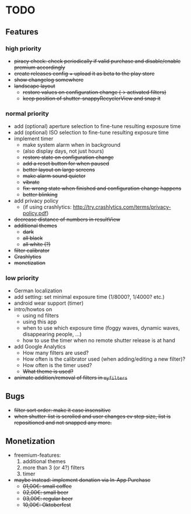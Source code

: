 # TODO

## Features

### high priority
* ~~piracy check: check periodically if valid purchase and disable/enable premium accordingly~~
* ~~create releases config + upload it as beta to the play store~~
* ~~show changelog somewhere~~
* ~~landscape layout~~
   * ~~restore values on configuration change (-> activated filters)~~
   * ~~keep position of shutter-snappyRecyclerView and snap it~~

### normal priority
* add (optional) aperture selection to fine-tune resulting exposure time
* add (optional) ISO selection to fine-tune resulting exposure time
* implement timer
   * make system alarm when in background
   * (also display days, not just hours)
   * ~~restore state on configuration change~~
   * ~~add a reset button for when paused~~
   * ~~better layout on large screens~~
   * ~~make alarm sound quieter~~
   * ~~vibrate~~
   * ~~fix: wrong state when finished and configuration change happens~~
   * ~~better blinking~~
* add privacy policy
   * (if using crashlytics: http://try.crashlytics.com/terms/privacy-policy.pdf)
* ~~decrease distance of numbers in resultView~~
* ~~additional themes~~
   * ~~dark~~
   * ~~all black~~
   * ~~all white (?)~~
* ~~filter calibrator~~
* ~~Crashlytics~~
* ~~monetization~~

### low priority
* German localization
* add setting: set minimal exposure time (1/8000?, 1/4000? etc.)
* android wear support (timer)
* intro/howtos on
   * using nd filters
   * using this app
   * when to use which exposure time (foggy waves, dynamic waves, disappearing people, ...)
   * how to use the timer when no remote shutter release is at hand
* add Google Analytics
   * How many filters are used?
   * How often is the calibrator used (when adding/editing a new filter)?
   * How often is the timer used?
   * ~~What theme is used?~~
* ~~animate addition/removal of filters in `myfilters`~~


## Bugs
* ~~filter sort order: make it case insensitive~~
* ~~when shutter-list is scrolled and user changes ev step size, list is repositioned and not snapped any more.~~


## Monetization
* freemium-features:
   1. additional themes
   2. more than 3 (or 4?) filters
   3. timer
* ~~maybe instead: implement donation via In-App Purchase~~
   * ~~01,00€: small coffee~~
   * ~~02,00€: small beer~~
   * ~~03,00€: regular beer~~
   * ~~10,00€: Oktoberfest~~
